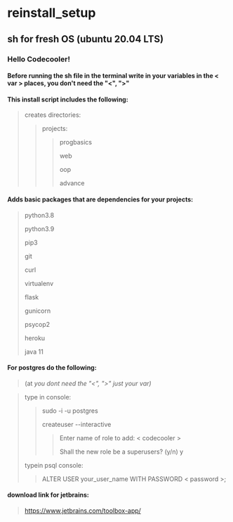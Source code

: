 # reinstall_setup
## sh for fresh OS (ubuntu 20.04 LTS)

### Hello Codecooler!
#### Before running the sh file in the terminal write in your variables in the < var > places, you don't need the "<", ">"

#### This install script includes the following:

>creates directories:
>
>> projects:
>>
>>> progbasics
>>>
>>> web
>>>
>>> oop
>>>
>>> advance

#### Adds basic packages that are dependencies for your projects:

>python3.8
>
>python3.9
>
>pip3
>
>git
>
>curl
>
>virtualenv
>
>flask
>
>gunicorn
>
>psycop2
>
>heroku
>
>java 11

#### For postgres do the following: 

>(at <var> you dont need the "<", ">" just your var)

>type in console:
>
>>sudo -i -u postgres
>>
>>createuser --interactive
>>
>>>Enter name of role to add: < codecooler >
>>>
>>>Shall the new role be a superusers? (y/n) y
>
>typein psql console:
>
>>ALTER USER your_user_name WITH PASSWORD < password >;

#### download link for jetbrains:

>https://www.jetbrains.com/toolbox-app/

